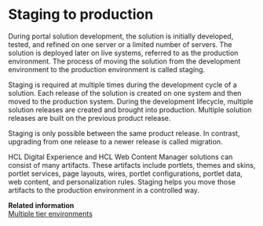 # Staging to production

During portal solution development, the solution is initially developed, tested, and refined on one server or a limited number of servers. The solution is deployed later on live systems, referred to as the production environment. The process of moving the solution from the development environment to the production environment is called staging.

Staging is required at multiple times during the development cycle of a solution. Each release of the solution is created on one system and then moved to the production system. During the development lifecycle, multiple solution releases are created and brought into production. Multiple solution releases are built on the previous product release.

Staging is only possible between the same product release. In contrast, upgrading from one release to a newer release is called migration.

HCL Digital Experience and HCL Web Content Manager solutions can consist of many artifacts. These artifacts include portlets, themes and skins, portlet services, page layouts, wires, portlet configurations, portlet data, web content, and personalization rules. Staging helps you move those artifacts to the production environment in a controlled way.

**Related information**  
[Multiple tier environments](../migrate/planning_migration/migration_consideration/mig_multiple_envs.md)

